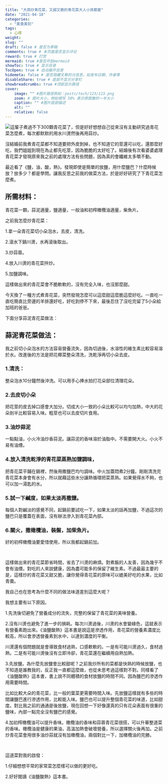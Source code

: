 ```yaml
---
title: "大蒜炒青花菜，又甜又脆的青花菜大人小孩都愛"
date: "2021-04-18"
categories: 
  - "美食美刻"
tags: 
  - 心得
weight:
slug: ""
draft: false # 是否为草稿
comments: true # 本页面是否显示评论
reward: true # 打赏
mermaid: true #是否开启mermaid
showToc: true # 显示目录
TocOpen: true # 自动展开目录
hidemeta: false # 是否隐藏文章的元信息，如发布日期、作者等
disableShare: true # 底部不显示分享栏
showbreadcrumbs: true #顶部显示路径
cover:
    image: "" #图片路径例如：posts/tech/123/123.png
    zoom: # 图片大小，例如填写 50% 表示原图像的一半大小
    caption: "" #图片底部描述
    alt: ""
    relative: false
---
```


![](images/B272CEF5-92C0-4A30-B703-9652ACD03DF0-1024x768.jpeg)這輩子煮過不下300顆青花菜了，但是好好想想自己從來沒有主動研究過青花菜怎麼煮，每次都默默的用水川燙然後再用蒜炒。

沒結婚前我煮青花菜都不知道要把外皮剝掉，也不知道它的莖還可以吃，還那麼好吃，我們姐姐到現在為止都先吃莖，因為脆脆的太好吃了。結婚後有次看婆婆處理青花菜才發現原來我之前的處理方法有些問題，因為真的會纖維太多嚼不動。

最近看了《鹽，油，酸，熱》。發現即使是簡單的放鹽，用什麼鹽巴？什麼時候放？放多少？都是學問。讓我反思之前我的做菜方法，於是好好研究了下青花菜怎麼煮。

## 所需材料：

青花菜一顆，蒜泥適量，鹽適量，一般油和初榨橄欖油適量，柴魚片。

之前我怎麼炒青花菜：

1.拿一朵青花菜切小朵泡水，去皮，清洗。

2.滾水下鍋川燙，水再滾後取出。

3.炒蒜蓉。

4.放入川燙的青花菜拌炒。

5.加鹽調味。

這樣做出來的青花菜會不脆軟軟的，沒有完全入味，也沒那麼甜。

今天換了一種方式煮青花菜，突然發現怎麼可以這麼甜這麼脆這麼好吃。一直吃一直吃簡直比旁邊的羊排還好吃，好吃到停不下來，最後忍住了沒吃完留了5小朵給加班的爸爸。

下面分享蒜泥青花菜做法：

## 蒜泥青花菜做法：

我之前切小朵泡水的方法容易營養流失，因為切過後，水溶性的維生素比較容易溶於水。改進後的方法是把花椰菜整朵清洗，洗乾淨再切小朵去皮。

### 1.清洗：

整朵泡水10分鐘然後沖洗。可以用手心捧水拍打花朵部位清理花朵。

### 2.去皮切小朵

把花莖的皮去掉口感會大加分。切成大小一致的小朵比較可以均勻加熱，中大的花朵剖半比較容易入味。粗莖也可以去皮切片食用。

### 3.油炒蒜泥

一點點油，小火冷油炒香蒜泥。讓蒜泥的香味溶於油脂中。不需要開大火。小火不易有油煙。

### 4.放入清洗乾淨的青花菜蒸熟加鹽調味，

把青花菜平鋪在鍋裡，然後用撒鹽巴均勻調味。中火加蓋悶煮2分鐘。剛剛清洗完青花菜本身會有水分，所以就藉這些水分讓熱循環把菜蒸熟。如果覺得水不夠，也可以加一湯匙的水。

### 5.試一下鹹度，如果太淡再撒鹽。

每個人對鹹淡的感覺不同，起鍋前要試吃一下，如果太淡的話再加鹽，不過這次的鹽巴只是覆蓋在表面，沒有辦法滲入到青花菜內部。

### 6.關火，撒橄欖油，裝盤，加柴魚片。

好的初榨橄欖油要愛惜使用，所以我都起鍋前加。

 

這樣做出來的青花菜節省時間，省去了川燙的麻煩。對煮飯的人友善，因為幾乎不會有油煙。對吃的人來說健康，因為盡可能多的保留了維生素。不過最最主要的是，這樣炒的青花菜又甜又脆，讓你覺得青花菜的原味可以媲美好吃的水果，比如青棗。

我自己也在思考為什麼不同的做法味道差別這麼大呢？

我想主要有以下原因。

1.先洗後切避免了營養成分的流失，完整的保留了青花菜的美味營養。

2.沒有川燙也避免了進一步的損耗。每次川燙過後，川燙的水會變綠色，這就表示有營養素跑出來。《油鹽酸熱》這本書是說這是滲透作用，青花菜的營養素濃度比較高，所以會滲透營養素到水中，以達到濃度的平衡。

川燙還有個問題就是會導致食材過熟，口感軟軟的。一是有可能川燙過久，食材過熱。二是有可能川燙後沒有立即冷卻，青花菜還在繼續用自熱加熱。

3.先放鹽。為什麼先放鹽會比較甜呢？之前我炒所有的菜都是快熟的時候放鹽，也不知道是誰教我的，反正我一直都這麼做，也從未思考過這樣對不對。同樣看了《油鹽酸熱》這本書，書上說不同體積的食材放鹽的時間不同。因為鹽巴的滲透作用需要時間。

比如比較大朵的青花菜，比一般的葉菜更需要時間入味。先放鹽這樣就有多些的時間讓鹽巴進行滲透作用，比較能入味。鹽巴也可以提升整個青花菜的味道，比如甜度。對比我之前的通通是後放鹽，現在回想一下好像還真的只有花朵表面有很重的鹽味，內部一點完全沒有鹽巴的感覺。

4.加初榨橄欖油可以提升香味。橄欖油的香味和蒜蓉青花菜很搭，可以升華整道菜的香味。橄欖油是健康的果油，高溫加熱會破壞營養，所以選擇關火後再加。之前炒青花菜會用很多油炒蒜就沒有加橄欖油，兩個對比一下，加橄欖油的完勝。

 

這道菜對我的啟發：

1.仔細想想平常的家常菜怎麼樣可以做的更好吃。

2.好好閱讀《油鹽酸熱》這本書。

